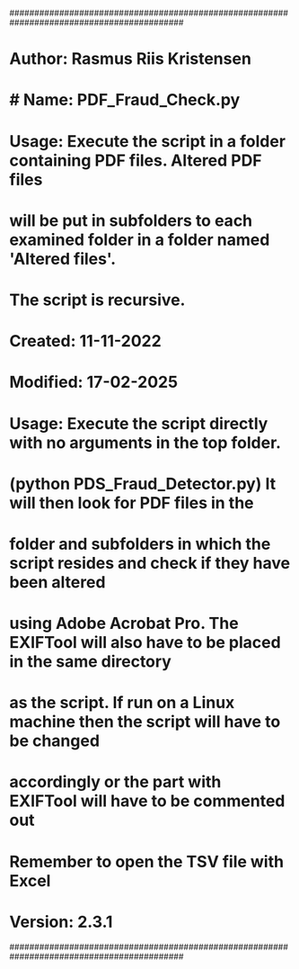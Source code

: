 ###########################################################################################
#
# Author: Rasmus Riis Kristensen
# # Name: PDF_Fraud_Check.py
# Usage: Execute the script in a folder containing PDF files. Altered PDF files
# will be put in subfolders to each examined folder in a folder named 'Altered files'.
# The script is recursive.
# Created: 11-11-2022
# Modified: 17-02-2025
# Usage: Execute the script directly with no arguments in the top folder.
# (python PDS_Fraud_Detector.py) It will then look for PDF files in the
# folder and subfolders in which the script resides and check if they have been altered
# using Adobe Acrobat Pro. The EXIFTool will also have to be placed in the same directory
# as the script. If run on a Linux machine then the script will have to be changed 
# accordingly or the part with EXIFTool will have to be commented out
#
# Remember to open the TSV file with Excel
# Version: 2.3.1
###########################################################################################
